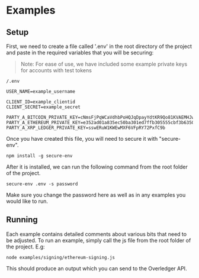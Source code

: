# Examples

## Setup

First, we need to create a file called '.env' in the root directory of the project and paste in the required variables that you will be securing:

>Note: For ease of use, we have included some example private keys for accounts with test tokens

`/.env`
```
USER_NAME=example_username

CLIENT_ID=example_clientid
CLIENT_SECRET=example_secret

PARTY_A_BITCOIN_PRIVATE_KEY=cNmsFjPqWCaVdhbPoHQJqDpayYdtKR9Qo81KVAEMHJwmgRVJZjDu
PARTY_A_ETHEREUM_PRIVATE_KEY=e352ad01a835ec50ba301ed7ffb305555cbf3b635082af140b3864f8e3e443d3
PARTY_A_XRP_LEDGER_PRIVATE_KEY=sswERuW1KWEwMXF6VFpRY72PxfC9b
```

Once you have created this file, you will need to secure it with "secure-env".

```
npm install -g secure-env
```

After it is installed, we can run the following command from the root folder of the project.

```
secure-env .env -s password
```

Make sure you change the password here as well as in any examples you would like to run.

## Running

Each example contains detailed comments about various bits that need to be adjusted. To run an example, simply call the js file from the root folder of the project.
E.g:
```
node examples/signing/ethereum-signing.js
```

This should produce an output which you can send to the Overledger API.